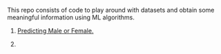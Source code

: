 This repo consists of code to play around with datasets and obtain some meaningful information using ML algorithms.

1) [Predicting Male or Female.](https://github.com/Zorro30/Playing_with_Datasets/blob/master/predicting_male_female.py)

2)